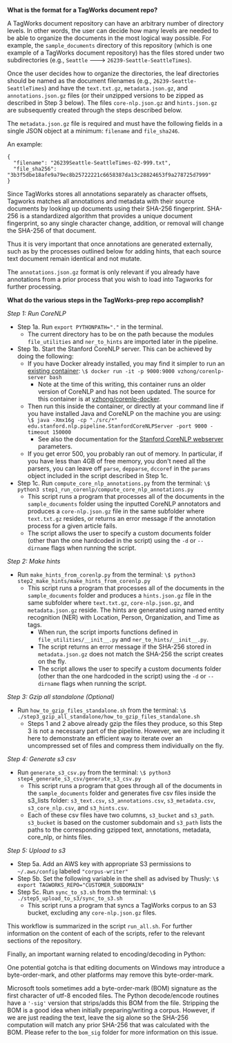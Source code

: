 **What is the format for a TagWorks document repo?**

A TagWorks document repository can have an arbitrary number of directory levels. In other words, the user can decide how many levels are needed to be able to organize the documents in the most logical way possible. For example, the `sample_documents` directory of this repository (which is one example of a TagWorks document repository) has the files stored under two subdirectories (e.g., `Seattle` ---> `26239-Seattle-SeattleTimes`).

Once the user decides how to organize the directories, the leaf directories should be named as the document filenames (e.g., `26239-Seattle-SeattleTimes`) and have the `text.txt.gz`, `metadata.json.gz`, and `annotations.json.gz` files (or their unzipped versions to be zipped as described in Step 3 below). The files `core-nlp.json.gz` and `hints.json.gz` are subsequently created through the steps described below.

The `metadata.json.gz` file is required and must have the following fields in a single JSON object at a minimum: `filename` and `file_sha246`.

An example:

```
{
  "filename": "26239Seattle-SeattleTimes-02-999.txt",
  "file_sha256": "3b3f5dbe18afe9a79ec8b25722221c6658387da13c28824653f9a278725d7999"
}
```

Since TagWorks stores all annotations separately as character offsets, Tagworks matches all annotations and metadata with their source documents by looking up documents using their SHA-256 fingerprint. SHA-256 is a standardized algorithm that provides a unique document fingerprint, so any single character change, addition, or removal will change the SHA-256 of that document.

Thus it is very important that once annotations are generated externally, such as by the processes outlined below for adding hints, that each source text document remain identical and not mutate.

The `annotations.json.gz` format is only relevant if you already have annotations from a prior process that you wish to load into Tagworks for further processing.

**What do the various steps in the TagWorks-prep repo accomplish?**

*Step 1: Run CoreNLP*

- Step 1a. Run `export PYTHONPATH="."` in the terminal.
	- The current directory has to be on the path because the modules `file_utilities` and `ner_to_hints` are imported later in the pipeline. 
- Step 1b. Start the Stanford CoreNLP server. This can be achieved by doing the following:
	- If you have Docker already installed, you may find it simpler to run an [existing container](https://stanfordnlp.github.io/CoreNLP/other-languages.html): `\$ docker run -it -p 9000:9000 vzhong/corenlp-server bash`
		- Note at the time of this writing, this container runs an older version of CoreNLP and has not been updated. The source for this container is at [vzhong/corenlp-docker](https://github.com/vzhong/corenlp-docker).
	- Then run this inside the container, or directly at your command line if you have installed Java and CoreNLP on the machine you are using: `\$ java -Xmx16g -cp "./src/*" edu.stanford.nlp.pipeline.StanfordCoreNLPServer -port 9000 -timeout 150000`
		- See also the documentation for the [Stanford CoreNLP webserver](https://stanfordnlp.github.io/CoreNLP/corenlp-server.html) parameters.
	- If you get error 500, you probably ran out of memory. In particular, if you have less than 4GB of free memory, you don't need all the parsers, you can leave off `parse`, `depparse`, `dccoref` in the `params` object included in the script described in Step 1c.
- Step 1c. Run `compute_core_nlp_annotations.py` from the terminal: `\$ python3 step1_run_corenlp/compute_core_nlp_annotations.py`
	- This script runs a program that processes all of the documents in the `sample_documents` folder using the inputted CoreNLP annotators and produces a `core-nlp.json.gz` file in the same subfolder where `text.txt.gz` resides, or returns an error message if the annotation process for a given article fails. 
	- The script allows the user to specify a custom documents folder (other than the one hardcoded in the script) using the `-d` or `--dirname` flags when running the script. 

*Step 2: Make hints*

- Run `make_hints_from_corenlp.py` from the terminal: `\$ python3 step2_make_hints/make_hints_from_corenlp.py`
	- This script runs a program that processes all of the documents in the `sample_documents` folder and produces a `hints.json.gz` file in the same subfolder where `text.txt.gz`, `core-nlp.json.gz`, and `metadata.json.gz` reside. The hints are generated using named entity recognition (NER) with Location, Person, Organization, and Time as tags. 
		- When run, the script imports functions defined in `file_utilities/__init__.py` and `ner_to_hints/__init__.py`.
		- The script returns an error message if the SHA-256 stored in `metadata.json.gz` does not match the SHA-256 the script creates on the fly. 
		- The script allows the user to specify a custom documents folder (other than the one hardcoded in the script) using the `-d` or `--dirname` flags when running the script. 

*Step 3: Gzip all standalone (Optional)*

- Run `how_to_gzip_files_standalone.sh` from the terminal: `\$ ./step3_gzip_all_standalone/how_to_gzip_files_standalone.sh`
	- Steps 1 and 2 above already gzip the files they produce, so this Step 3 is not a necessary part of the pipeline. However, we are including it here to demonstrate an efficient way to iterate over an uncompressed set of files and compress them individually on the fly. 

*Step 4: Generate s3 csv*

- Run `generate_s3_csv.py` from the terminal: `\$ python3 step4_generate_s3_csv/generate_s3_csv.py`
	- This script runs a program that goes through all of the documents in the `sample_documents` folder and generates five csv files inside the s3_lists folder: `s3_text.csv`, `s3_annotations.csv`, `s3_metadata.csv`, `s3_core_nlp.csv`, and `s3_hints.csv`. 
	- Each of these csv files have two columns, `s3_bucket` and `s3_path`. `s3_bucket` is based on the customer subdomain and `s3_path` lists the paths to the corresponding gzipped text, annotations, metadata, core_nlp, or hints files. 

*Step 5: Upload to s3*

- Step 5a. Add an AWS key with appropriate S3 permissions to `~/.aws/config` labeled `"corpus-writer"`
- Step 5b. Set the following variable in the shell as advised by Thusly: `\$ export TAGWORKS_REPO="CUSTOMER_SUBDOMAIN"`
- Step 5c. Run `sync_to_s3.sh` from the terminal: `\$ ./step5_upload_to_s3/sync_to_s3.sh`
	- This script runs a program that syncs a TagWorks corpus to an S3 bucket, excluding any `core-nlp.json.gz` files. 

This workflow is summarized in the script `run_all.sh`. For further information on the content of each of the scripts, refer to the relevant sections of the repository. 

Finally, an important warning related to encoding/decoding in Python: 

One potential gotcha is that editing documents on Windows may introduce a byte-order-mark, and other platforms may remove this byte-order-mark.

Microsoft tools sometimes add a byte-order-mark (BOM) signature as the first character of utf-8 encoded files. The Python decode/encode routines have a `'-sig'` version that strips/adds this BOM from the file. Stripping the BOM is a good idea when initially preparing/writing a corpus. However, if we are just reading the text, leave the sig alone so the SHA-256 computation will match any prior SHA-256 that was calculated with the BOM. Please refer to the `bom_sig` folder for more information on this issue.
